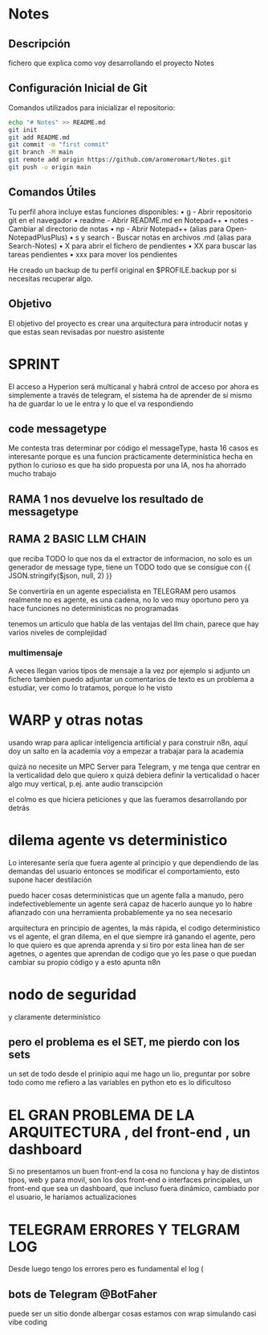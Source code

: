 ﻿# Notes

## Descripción
fichero que explica como voy desarrollando el proyecto Notes

## Configuración Inicial de Git

Comandos utilizados para inicializar el repositorio:

```bash
echo "# Notes" >> README.md
git init
git add README.md
git commit -m "first commit"
git branch -M main
git remote add origin https://github.com/aromeromart/Notes.git
git push -u origin main
```

## Comandos Útiles


Tu perfil ahora incluye estas funciones disponibles:
•  g - Abrir repositorio git en el navegador
•  readme - Abrir README.md en Notepad++
•  notes - Cambiar al directorio de notas
•  np - Abrir Notepad++ (alias para Open-NotepadPlusPlus)
•  s y search - Buscar notas en archivos .md (alias para Search-Notes)
•  X para abrir el fichero de pendientes 
•  XX para buscar las tareas pendientes 
•  xxx para mover los pendientes




He creado un backup de tu perfil original en $PROFILE.backup por si necesitas recuperar algo.


## Objetivo

El objetivo del proyecto es crear una arquitectura para introducir notas y que estas sean revisadas por nuestro asistente



# SPRINT 
El acceso a Hyperion será multicanal y habrá cntrol de acceso 
por ahora es simplemente a través de telegram, 
el sistema ha de aprender de si mismo 
ha de guardar lo ue le entra y lo que el va respondiendo 

## code messagetype 
Me contesta tras determinar por código el messageType, hasta 16 casos 
es interesante porque es una funcion prácticamente determinística hecha en python 
lo curioso es que ha sido propuesta por una IA, nos ha ahorrado mucho trabajo 

## RAMA 1 nos devuelve los resultado de messagetype 

## RAMA 2 BASIC LLM CHAIN
que reciba TODO lo que nos da el extractor de informacion, no solo es un generador de message type, tiene un TODO 
todo que se consigue con {{ JSON.stringify($json, null, 2) }}

Se convertiría en un agente especialista en TELEGRAM pero usamos 
realmente no es agente, es una cadena, no lo veo muy oportuno pero ya hace funciones no deterministicas no programadas 

tenemos un articulo que habla de las ventajas del llm chain, parece que hay varios niveles de complejidad 

### multimensaje
A veces llegan varios tipos de mensaje a la vez 
por ejemplo si adjunto un fichero tambien puedo adjuntar un comentarios de texto
es un problema a estudiar, ver como lo tratamos, porque lo he visto 


# WARP y otras notas 
usando wrap para aplicar inteligencia artificial y para construir n8n, aquí doy un salto en la academia 
voy a empezar a trabajar para la academia 

quizá no necesite un MPC Server para Telegram, y me tenga que centrar en la verticalidad delo que quiero 
x quizá debiera definir la verticalidad o hacer algo muy vertical, p.ej. ante audio transcipción

el colmo es que hiciera peticiones y que las fueramos desarrollando por detrás 

# dilema agente vs deterministico
Lo interesante sería que fuera agente al principio y que dependiendo de las demandas del usuario entonces se modificar el comportamiento, 
esto supone hacer destilación 

puedo hacer cosas deterministicas que un agente falla a manudo, pero indefectiveblemente un agente será capaz de hacerlo 
aunque yo lo habre afianzado con una herramienta probablemente ya no sea necesario 

 
arquitectura en principio de agentes, la más rápida, el codigo deterministico vs el agente, el gran dilema, en el que siempre irá ganando el agente, pero lo que quiero es que aprenda aprenda
y si tiro por esta linea han de ser agetnes, o agentes que aprendan de codigo que yo les pase
o que puedan cambiar su propio código 
y a esto apunta n8n 


# nodo de seguridad 
y claramente determinístico 

## pero el problema es el SET, me pierdo con los sets 
un set de todo desde el prinipio 
aquí me hago un lio, preguntar 
por sobre todo como me refiero a las variables en python 
eto es lo dificultoso

# EL GRAN PROBLEMA DE LA ARQUITECTURA , del front-end , un dashboard 
Si no presentamos un buen front-end la cosa no funciona 
y hay de distintos tipos, web y para movil, son los dos front-end o interfaces principales,
un front-end que sea un dashboard, que incluso fuera dinámico, cambiado por el usuario, le haríamos actualizaciones 


# TELEGRAM ERRORES Y TELGRAM LOG 
Desde luego tengo los errores pero es fundamental el log (





## bots de Telegram @BotFaher
puede ser un sitio donde albergar cosas 
estamos con wrap simulando casi vibe coding 



